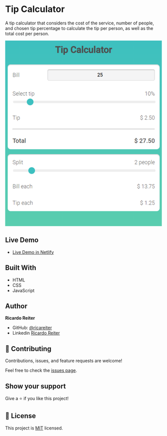 # Tip Calculator

A tip calculator that considers the cost of the service, number of people, and chosen tip percentage to calculate the tip per person, as well as the total cost per person.

<p>
    <img src="./tip-calc.png" >
</p>

## Live Demo

- [Live Demo in Netlify](https://tip-calc-demo.netlify.app/)

## Built With

- HTML
- CSS
- JavaScript

## Author

**Ricardo Reiter**

- GitHub: [@ricareiter](https://github.com/ricareiter)
- Linkedin [Ricardo Reiter](https://www.linkedin.com/in/ricardoreiter/)

## 🤝 Contributing

Contributions, issues, and feature requests are welcome!

Feel free to check the [issues page](https://github.com/ricareiter/tip-calculator/issues).

## Show your support

Give a ⭐️ if you like this project!

## 📝 License

This project is [MIT](./LICENSE) licensed.
